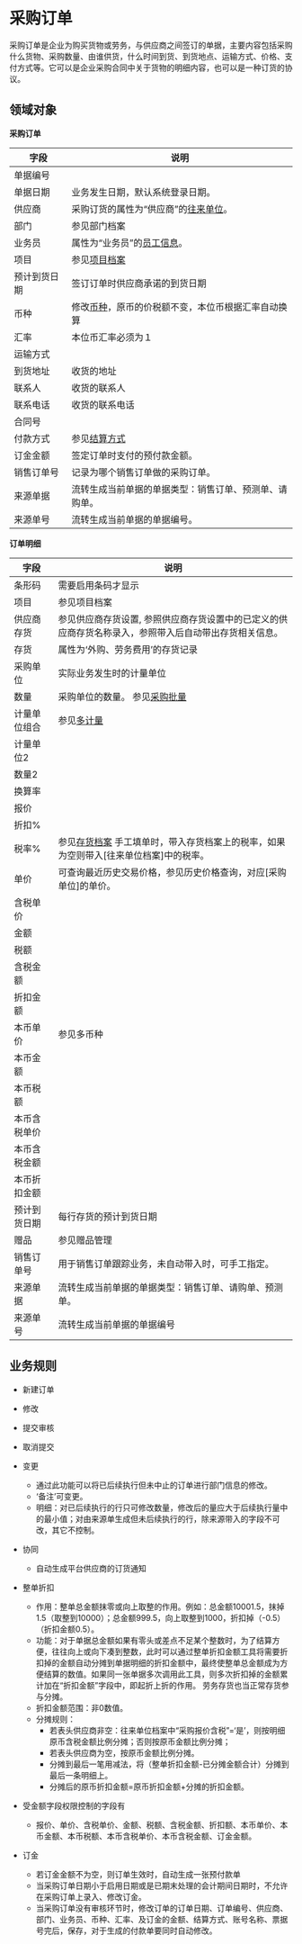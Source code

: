# 采购订单

采购订单是企业为购买货物或劳务，与供应商之间签订的单据，主要内容包括采购什么货物、采购数量、由谁供货，什么时间到货、到货地点、运输方式、价格、支付方式等。它可以是企业采购合同中关于货物的明细内容，也可以是一种订货的协议。

## 领域对象

**采购订单**

| 字段          | 说明                                             |
|--------------|--------------------------------------------------|
| 单据编号	     |                                                 |
| 单据日期	     | 业务发生日期，默认系统登录日期。	                  |
| 供应商	        | 采购订货的属性为“供应商”的[往来单位][5]。          |
| 部门	         | 参见部门档案                                     |
| 业务员	        | 属性为“业务员”的[员工信息][4]。                   |
| 项目	         | 参见[项目档案][3]                                |
| 预计到货日期	  | 签订订单时供应商承诺的到货日期                    |
| 币种           | 修改[币种][6]，原币的价税额不变，本位币根据汇率自动换算  |
| 汇率	         | 本位币汇率必须为１                               |
| 运输方式	    |                                                  |
| 到货地址	    | 收货的地址                                        |
| 联系人	       | 收货的联系人                                      |
| 联系电话	    | 收货的联系电话                                     |
| 合同号	        |                                                 |
| 付款方式	     | 参见[结算方式][7]                                 |
| 订金金额       | 签定订单时支付的预付款金额。                       |
| 销售订单号	    | 记录为哪个销售订单做的采购订单。                    |
| 来源单据	     | 流转生成当前单据的单据类型：销售订单、预测单、请购单。|
| 来源单号	     | 流转生成当前单据的单据编号。                       |

**订单明细**

| 字段          | 说明                                             |
|--------------|--------------------------------------------------|
| 条形码	     | 需要启用条码才显示                                  |
| 项目	         | 参见项目档案                                     |
| 供应商存货	 | 参见供应商存货设置, 参照供应商存货设置中的已定义的供应商存货名称录入，参照带入后自动带出存货相关信息。 |
| 存货           |   属性为‘外购、劳务费用’的存货记录                 |
| 采购单位	     | 实际业务发生时的计量单位                          |
| 数量	         | 采购单位的数量。 参见[采购批量][21]               |
| 计量单位组合	  | 参见[多计量][1]                                 |
| 计量单位2	      |                                                |
| 数量2	         |                                                |
| 换算率	         |                                                |
| 报价	          |                                                |
| 折扣%	          |                                                |
| 税率%           | 参见[存货档案][2]  手工填单时，带入存货档案上的税率，如果为空则带入[往来单位档案]中的税率。 |
| 单价            | 可查询最近历史交易价格，参见历史价格查询，对应[采购单位]的单价。|
| 含税单价	      |                                                 |
| 金额	          |                                                |
| 税额	          |                                                |
| 含税金额	       |                                                |
| 折扣金额	       |                                                |
| 本币单价	       | 参见多币种                                      |
| 本币金额	       |                                                |
| 本币税额	       |                                                |
| 本币含税单价	    |                                                |
| 本币含税金额	    |                                                |
| 本币折扣金额	    |                                                |
| 预计到货日期	    | 每行存货的预计到货日期                           |
| 赠品	           | 参见赠品管理                                    |
| 销售订单号	       | 用于销售订单跟踪业务，未自动带入时，可手工指定。       |
| 来源单据	        | 流转生成当前单据的单据类型：销售订单、请购单、预测单。  |
| 来源单号	        | 流转生成当前单据的单据编号                           |


[1]: https://github.com/saas-plat/saas-plat-erp/tree/master/base/inventory/docs/多计量.md        "多计量"
[2]: https://github.com/saas-plat/saas-plat-erp/tree/master/base/inventory/README.md        "存货档案"
[3]: https://github.com/saas-plat/saas-plat-erp/tree/master/base/project/README.md        "项目"
[4]: https://github.com/saas-plat/saas-plat-erp/tree/master/base/employee/README.md        "员工档案"
[5]: https://github.com/saas-plat/saas-plat-erp/tree/master/base/partner/README.md        "往来单位"
[6]: https://github.com/saas-plat/saas-plat-erp/tree/master/base/currency/README.md        "币种汇率"
[7]: https://github.com/saas-plat/saas-plat-erp/tree/master/base/settlement/README.md        "结算方式"

[21]: https://github.com/saas-plat/saas-plat-erp/tree/master/base/inventory/README.md        "采购批量"
[22]: https://github.com/saas-plat/saas-plat-erp/tree/master/base/inventory/README.md        "配比采购"

## 业务规则

+ 新建订单

+ 修改

+ 提交审核

+ 取消提交

+ 变更
  - 通过此功能可以将已后续执行但未中止的订单进行部门信息的修改。
  - ‘备注’可变更。
  - 明细：对已后续执行的行只可修改数量，修改后的量应大于后续执行量中的最小值；对由来源单生成但未后续执行的行，除来源带入的字段不可改，其它不控制。

+ 协同
  - 自动生成平台供应商的订货通知

+ 整单折扣
  - 作用：整单总金额抹零或向上取整的作用。例如：总金额10001.5，抹掉1.5（取整到10000）；总金额999.5，向上取整到1000，折扣掉（-0.5）（折扣金额0.5）。
  - 功能：对于单据总金额如果有零头或差点不足某个整数时，为了结算方便，往往向上或向下凑到整数，此时可以通过整单折扣金额工具将需要折扣掉的金额自动分摊到单据明细的折扣金额中，最终使整单总金额成为方便结算的数值。如果同一张单据多次调用此工具，则多次折扣掉的金额累计加在“折扣金额”字段中，即起折上折的作用。 劳务存货也当正常存货参与分摊。
  - 折扣金额范围：非0数值。
  - 分摊规则：
    - 若表头供应商非空：往来单位档案中“采购报价含税”=‘是’，则按明细原币含税金额比例分摊；否则按原币金额比例分摊；
    - 若表头供应商为空，按原币金额比例分摊。
    - 分摊到最后一笔用减法，将（整单折扣金额-已分摊金额合计）分摊到最后一条明细上。
    - 分摊后的原币折扣金额=原币折扣金额+分摊的折扣金额。

+ 受金额字段权限控制的字段有
  - 报价、单价、含税单价、金额、税额、含税金额、折扣额、本币单价、本币金额、本币税额、本币含税单价、本币含税金额、订金金额。

+ 订金
  - 若订金金额不为空，则订单生效时，自动生成一张预付款单
  - 当采购订单日期小于启用日期或是已期末处理的会计期间日期时，不允许在采购订单上录入、修改订金。
  - 当采购订单没有审核环节时，修改订单的订单日期、订单编号、供应商、部门、业务员、币种、汇率、及订金的金额、结算方式、账号名称、票据号完后，保存，对于生成的付款单要同时自动修改。
